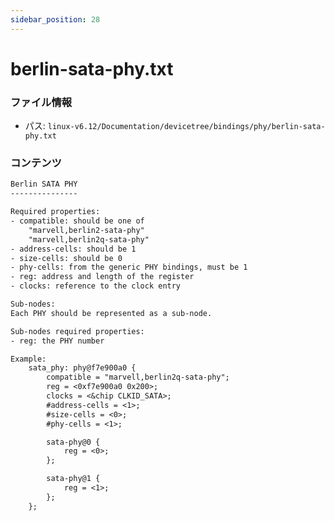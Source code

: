 ```yaml
---
sidebar_position: 28
---
```

# berlin-sata-phy.txt

### ファイル情報

- パス: `linux-v6.12/Documentation/devicetree/bindings/phy/berlin-sata-phy.txt`

### コンテンツ

```txt
Berlin SATA PHY
---------------

Required properties:
- compatible: should be one of
    "marvell,berlin2-sata-phy"
    "marvell,berlin2q-sata-phy"
- address-cells: should be 1
- size-cells: should be 0
- phy-cells: from the generic PHY bindings, must be 1
- reg: address and length of the register
- clocks: reference to the clock entry

Sub-nodes:
Each PHY should be represented as a sub-node.

Sub-nodes required properties:
- reg: the PHY number

Example:
	sata_phy: phy@f7e900a0 {
		compatible = "marvell,berlin2q-sata-phy";
		reg = <0xf7e900a0 0x200>;
		clocks = <&chip CLKID_SATA>;
		#address-cells = <1>;
		#size-cells = <0>;
		#phy-cells = <1>;

		sata-phy@0 {
			reg = <0>;
		};

		sata-phy@1 {
			reg = <1>;
		};
	};

```
